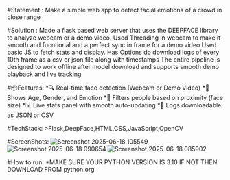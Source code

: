 #Statement : Make a simple web app to detect facial emotions of a crowd in close range

#Solution : Made a flask based web server that uses the DEEPFACE library to analyze webcam or a demo video.
           Used Threading in webcam to make it smooth and fucntional and a perfect sync in frame for a demo video
           Used basic JS to fetch stats and display.
           Has Options do download logs of every 10th frame as a csv or json file along with timestamps
           The entire pipeline is designed to work offline after model download and supports smooth demo playback and live tracking

#📦Features:
  *🔍 Real-time face detection (Webcam or Demo Video)
  *👤 Shows Age, Gender, and Emotion
  *🎯 Filters people based on proximity (face size)
  *📊 Live stats panel with smooth auto-updating
  *💾 Logs downloadable as JSON or CSV


#TechStack: >Flask,DeepFace,HTML,CSS,JavaScript,OpenCV


#ScreenShots: ![Screenshot 2025-06-18 105549](https://github.com/user-attachments/assets/f7cb6476-b9dc-4bfb-a01a-4e629245308e)
             ![Screenshot 2025-06-18 090654](https://github.com/user-attachments/assets/ae3f3f2f-9f2f-4a3a-816c-0aed3f90ff4e)
             ![Screenshot 2025-06-18 085902](https://github.com/user-attachments/assets/5946676d-1c97-4c34-83db-056f85f36e43)

#How to run:
*MAKE SURE YOUR PYTHON VERSION IS 3.10 IF NOT THEN DOWNLOAD FROM python.org
```bash
